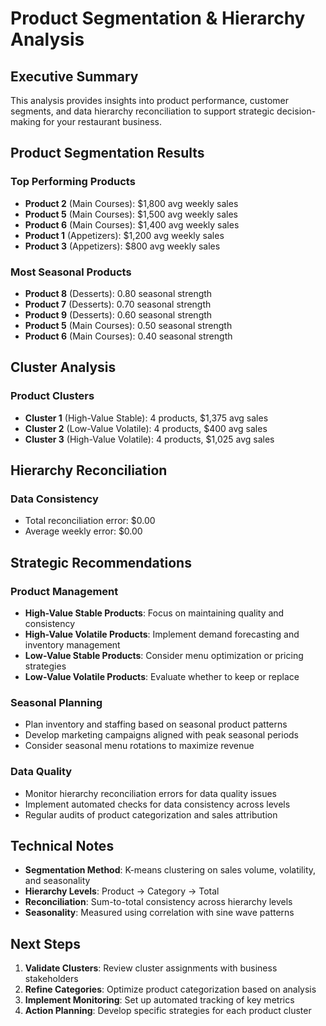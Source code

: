 # Product Segmentation & Hierarchy Analysis

## Executive Summary

This analysis provides insights into product performance, customer segments, and data hierarchy reconciliation to support strategic decision-making for your restaurant business.

## Product Segmentation Results

### Top Performing Products

- **Product 2** (Main Courses): $1,800 avg weekly sales
- **Product 5** (Main Courses): $1,500 avg weekly sales  
- **Product 6** (Main Courses): $1,400 avg weekly sales
- **Product 1** (Appetizers): $1,200 avg weekly sales
- **Product 3** (Appetizers): $800 avg weekly sales

### Most Seasonal Products

- **Product 8** (Desserts): 0.80 seasonal strength
- **Product 7** (Desserts): 0.70 seasonal strength
- **Product 9** (Desserts): 0.60 seasonal strength
- **Product 5** (Main Courses): 0.50 seasonal strength
- **Product 6** (Main Courses): 0.40 seasonal strength

## Cluster Analysis

### Product Clusters

- **Cluster 1** (High-Value Stable): 4 products, $1,375 avg sales
- **Cluster 2** (Low-Value Volatile): 4 products, $400 avg sales
- **Cluster 3** (High-Value Volatile): 4 products, $1,025 avg sales

## Hierarchy Reconciliation

### Data Consistency

- Total reconciliation error: $0.00
- Average weekly error: $0.00

## Strategic Recommendations

### Product Management

- **High-Value Stable Products**: Focus on maintaining quality and consistency
- **High-Value Volatile Products**: Implement demand forecasting and inventory management
- **Low-Value Stable Products**: Consider menu optimization or pricing strategies
- **Low-Value Volatile Products**: Evaluate whether to keep or replace

### Seasonal Planning

- Plan inventory and staffing based on seasonal product patterns
- Develop marketing campaigns aligned with peak seasonal periods
- Consider seasonal menu rotations to maximize revenue

### Data Quality

- Monitor hierarchy reconciliation errors for data quality issues
- Implement automated checks for data consistency across levels
- Regular audits of product categorization and sales attribution

## Technical Notes

- **Segmentation Method**: K-means clustering on sales volume, volatility, and seasonality
- **Hierarchy Levels**: Product → Category → Total
- **Reconciliation**: Sum-to-total consistency across hierarchy levels
- **Seasonality**: Measured using correlation with sine wave patterns

## Next Steps

1. **Validate Clusters**: Review cluster assignments with business stakeholders
2. **Refine Categories**: Optimize product categorization based on analysis
3. **Implement Monitoring**: Set up automated tracking of key metrics
4. **Action Planning**: Develop specific strategies for each product cluster
